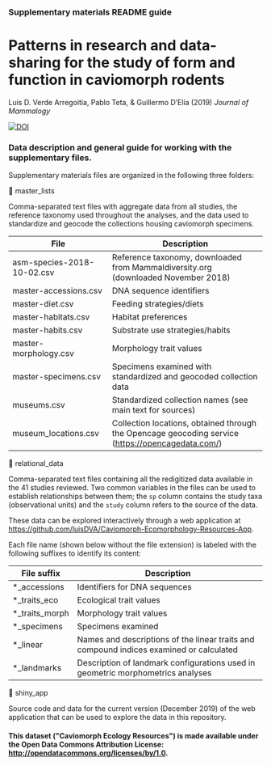 
<!-- README.md is generated from README.Rmd. Please edit that file -->
### Supplementary materials README guide

# Patterns in research and data-sharing for the study of form and function in caviomorph rodents
Luis D. Verde Arregoitia, Pablo Teta, & Guillermo D’Elía (2019) _Journal of Mammalogy_

<!-- badges: start -->
[![DOI](https://zenodo.org/badge/226196041.svg)](https://zenodo.org/badge/latestdoi/226196041)
<!-- badges: end -->

### Data description and general guide for working with the supplementary files.

Supplementary materials files are organized in the following three
folders:

📂 master\_lists

Comma-separated text files with aggregate data from all studies, the
reference taxonomy used throughout the analyses, and the data used to
standardize and geocode the collections housing caviomorph specimens.
  

| File                       | Description                                                                                         |
| -------------------------- | --------------------------------------------------------------------------------------------------- |
| asm-species-2018-10-02.csv | Reference taxonomy, downloaded from Mammaldiversity.org (downloaded November 2018)                  |
| master-accessions.csv      | DNA sequence identifiers                                                                            |
| master-diet.csv            | Feeding strategies/diets                                                                            |
| master-habitats.csv        | Habitat preferences                                                                                 |
| master-habits.csv          | Substrate use strategies/habits                                                                     |
| master-morphology.csv      | Morphology trait values                                                                             |
| master-specimens.csv       | Specimens examined with standardized and geocoded collection data                                   |
| museums.csv                | Standardized collection names (see main text for sources)                                           |
| museum\_locations.csv      | Collection locations, obtained through the Opencage geocoding service (<https://opencagedata.com/>) |

📂 relational\_data

Comma-separated text files containing all the redigitized data available
in the 41 studies reviewed. Two common variables in the files can be
used to establish relationships between them; the `sp` column contains
the study taxa (observational units) and the `study` column refers to
the source of the data.

These data can be explored interactively through a web application at
<https://github.com/luisDVA/Caviomorph-Ecomorphology-Resources-App>.

Each file name (shown below without the file extension) is labeled with
the following suffixes to identify its
content:

| File suffix       | Description                                                                             |
| ----------------- | --------------------------------------------------------------------------------------- |
| \*\_accessions    | Identifiers for DNA sequences                                                           |
| \*\_traits\_eco   | Ecological trait values                                                                 |
| \*\_traits\_morph | Morphology trait values                                                                 |
| \*\_specimens     | Specimens examined                                                                      |
| \*\_linear        | Names and descriptions of the linear traits and compound indices examined or calculated |
| \*\_landmarks     | Description of landmark configurations used in geometric morphometrics analyses         |

📂 shiny\_app

Source code and data for the current version (December 2019) of the web application that
can be used to explore the data in this repository.


#### This dataset ("Caviomorph Ecology Resources") is made available under the Open Data Commons Attribution License: http://opendatacommons.org/licenses/by/1.0.

